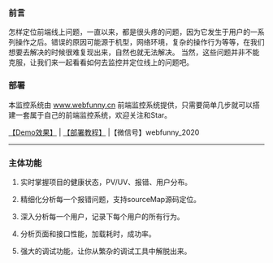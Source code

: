  ### 前言
   怎样定位前端线上问题，一直以来，都是很头疼的问题，因为它发生于用户的一系列操作之后。错误的原因可能源于机型，网络环境，复杂的操作行为等等，在我们想要去解决的时候很难复现出来，自然也就无法解决。 当然，这些问题并非不能克服，让我们来一起看看如何去监控并定位线上的问题吧。
   

 ### 部署

   
本监控系统由 www.webfunny.cn 前端监控系统提供，只需要简单几步就可以搭建一套属于自己的前端监控系统，欢迎关注和Star。


[【Demo效果】](http://www.webfunny.cn/demo/home.html) | [【部署教程】](https://github.com/a597873885/webfunny_monitor/blob/master/DES.md) |【微信号】webfunny_2020
   
   
---------------------------------------------------------

### 主体功能
1. 实时掌握项目的健康状态，PV/UV、报错、用户分布。

2. 精细化分析每一个报错问题，支持sourceMap源码定位。

3. 深入分析每一个用户，记录下每个用户的所有行为。

4. 分析页面和接口性能，加载耗时，成功率。

5. 强大的调试功能，让你从繁杂的调试工具中解脱出来。



